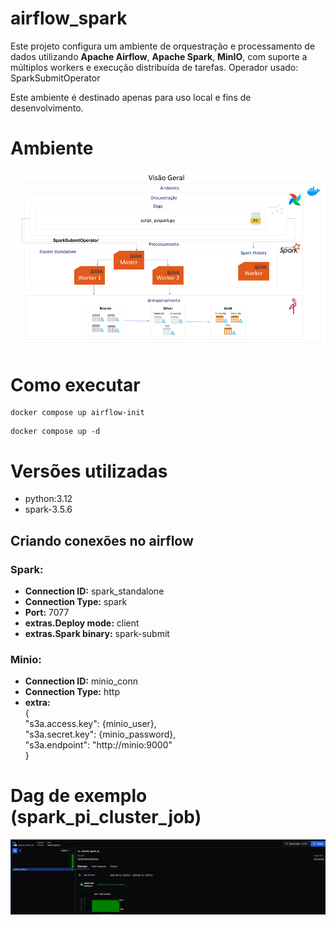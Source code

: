 # airflow_spark
Este projeto configura um ambiente de orquestração e processamento de dados utilizando **Apache Airflow**, **Apache Spark**, **MinIO**, com suporte a múltiplos workers e execução distribuída de tarefas.
Operador usado: SparkSubmitOperator

 Este ambiente é destinado apenas para uso local e fins de desenvolvimento.

# Ambiente
 ![alt text](./assets/airflow_spark.png)


# Como executar
```
docker compose up airflow-init
```
```
docker compose up -d
```

# Versões utilizadas
- python:3.12
- spark-3.5.6


## Criando conexões no airflow
### Spark:
- **Connection ID:** spark_standalone
- **Connection Type:** spark
- **Port:** 7077
- **extras.Deploy mode:** client
- **extras.Spark binary:** spark-submit


### Minio:
- **Connection ID:** minio_conn
- **Connection Type:** http
- **extra:**<br>
  {<br>
    "s3a.access.key": {minio_user}, <br>
    "s3a.secret.key": {minio_password}, <br>
    "s3a.endpoint": "http://minio:9000" <br>
  }

# Dag de exemplo (spark_pi_cluster_job)
 ![alt text](./assets/dag.png)
